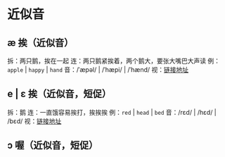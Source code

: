 # 近似音

## æ 挨（近似音）

拆：两只鹅，挨在一起
连：两只鹅紧挨着，两个鹅大，要张大嘴巴大声读
例：`apple` | `happy` | `hand`
音：/ˈæpəl/ | /ˈhæpi/ | /ˈhænd/
视：[链接地址](https://appfrxl8ojj7783.h5.xiaoeknow.com/p/course/video/v_663c29dce4b0d84dfe4a1ff0?product_id=p_663c25abe4b0694ca03171dd)

## e | ɛ 挨（近似音，短促）

拆：鹅
连：一直饿容易挨打，挨挨挨
例：`red` | `head` | `bed`
音：/rɛd/ | /hɛd/ | /bɛd/
视：[链接地址](https://appfrxl8ojj7783.h5.xiaoeknow.com/p/course/video/v_663c29d8e4b0d84dfe4a1feb?product_id=p_663c25abe4b0694ca03171dd)

## ɔ 喔（近似音，短促）
